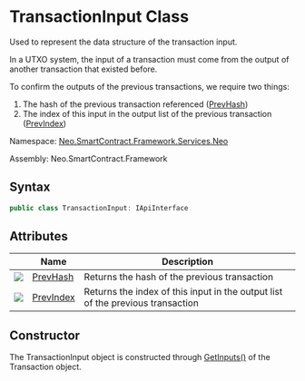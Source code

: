 # TransactionInput Class

Used to represent the data structure of the transaction input.

In a UTXO system, the input of a transaction must come from the output of another transaction that existed before. 

To confirm the outputs of the previous transactions, we require two things:

1.  The hash of the previous transaction referenced ([PrevHash](TransactionInput/PrevHash.md))
2.  The index of this input in the output list of the previous transaction ([PrevIndex](TransactionInput/PrevIndex.md))

Namespace: [Neo.SmartContract.Framework.Services.Neo](../neo.md)

Assembly: Neo.SmartContract.Framework

## Syntax

```c#
public class TransactionInput: IApiInterface
```

## Attributes

| | Name | Description |
| ---------------------------------------- | ---------------------------------------- | ---------------------- |
| ![](https://i-msdn.sec.s-msft.com/dynimg/IC74937.jpeg) | [PrevHash](TransactionInput/PrevHash.md) | Returns the hash of the previous transaction            |
| ![](https://i-msdn.sec.s-msft.com/dynimg/IC74937.jpeg) | [PrevIndex](TransactionInput/PrevIndex.md) | Returns the index of this input in the output list of the previous transaction |

## Constructor

The TransactionInput object is constructed through [GetInputs()](Transaction/GetInputs.md) of the Transaction object.
